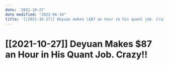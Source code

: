 ```yaml
---
date: '2021-10-27'
date modified: "2022-06-16"
title: '[[2021-10-27]] Deyuan makes \$87 an hour in his quant job. Crazy!!'
---
```


# [[2021-10-27]] Deyuan Makes \$87 an Hour in His Quant Job. Crazy!!
